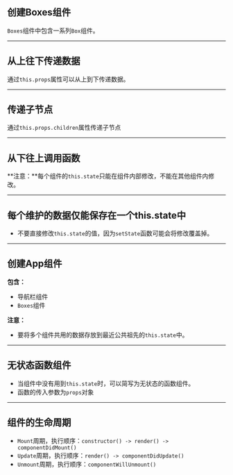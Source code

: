 ## 创建Boxes组件

`Boxes`组件中包含一系列`Box`组件。

---

## 从上往下传递数据

通过`this.props`属性可以从上到下传递数据。

---

## 传递子节点

通过`this.props.children`属性传递子节点

---

## 从下往上调用函数

**注意：**每个组件的`this.state`只能在组件内部修改，不能在其他组件内修改。

---

## 每个维护的数据仅能保存在一个this.state中

+   不要直接修改`this.state`的值，因为`setState`函数可能会将修改覆盖掉。

---

## 创建App组件

**包含：**

+   导航栏组件
+   `Boxes`组件

**注意：**

+   要将多个组件共用的数据存放到最近公共祖先的`this.state`中。

---

## 无状态函数组件

+   当组件中没有用到`this.state`时，可以简写为无状态的函数组件。
+   函数的传入参数为`props`对象

---

## 组件的生命周期

+   `Mount`周期，执行顺序：`constructor() -> render() -> componentDidMount()`
+   `Update`周期，执行顺序：`render() -> componentDidUpdate()`
+   `Unmount`周期，执行顺序：`componentWillUnmount()`